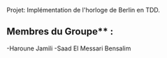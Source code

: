  Projet: Implémentation de l'horloge de Berlin en TDD. 
  ## Membres du Groupe** : 
-Haroune Jamili
-Saad El Messari Bensalim
